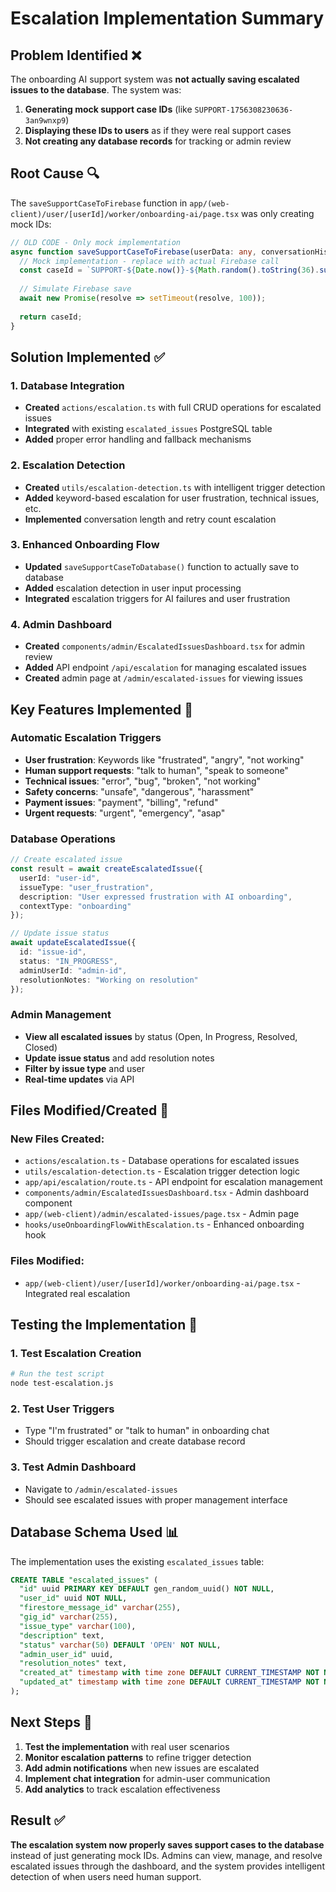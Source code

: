 # Escalation Implementation Summary

## Problem Identified ❌

The onboarding AI support system was **not actually saving escalated issues to the database**. The system was:

1. **Generating mock support case IDs** (like `SUPPORT-1756308230636-3an9wnxp9`)
2. **Displaying these IDs to users** as if they were real support cases
3. **Not creating any database records** for tracking or admin review

## Root Cause 🔍

The `saveSupportCaseToFirebase` function in `app/(web-client)/user/[userId]/worker/onboarding-ai/page.tsx` was only creating mock IDs:

```typescript
// OLD CODE - Only mock implementation
async function saveSupportCaseToFirebase(userData: any, conversationHistory: any[], reason: string): Promise<string> {
  // Mock implementation - replace with actual Firebase call
  const caseId = `SUPPORT-${Date.now()}-${Math.random().toString(36).substr(2, 9)}`;
  
  // Simulate Firebase save
  await new Promise(resolve => setTimeout(resolve, 100));
  
  return caseId;
}
```

## Solution Implemented ✅

### 1. **Database Integration**
- **Created** `actions/escalation.ts` with full CRUD operations for escalated issues
- **Integrated** with existing `escalated_issues` PostgreSQL table
- **Added** proper error handling and fallback mechanisms

### 2. **Escalation Detection**
- **Created** `utils/escalation-detection.ts` with intelligent trigger detection
- **Added** keyword-based escalation for user frustration, technical issues, etc.
- **Implemented** conversation length and retry count escalation

### 3. **Enhanced Onboarding Flow**
- **Updated** `saveSupportCaseToDatabase()` function to actually save to database
- **Added** escalation detection in user input processing
- **Integrated** escalation triggers for AI failures and user frustration

### 4. **Admin Dashboard**
- **Created** `components/admin/EscalatedIssuesDashboard.tsx` for admin review
- **Added** API endpoint `/api/escalation` for managing escalated issues
- **Created** admin page at `/admin/escalated-issues` for viewing issues

## Key Features Implemented 🚀

### **Automatic Escalation Triggers**
- **User frustration**: Keywords like "frustrated", "angry", "not working"
- **Human support requests**: "talk to human", "speak to someone"
- **Technical issues**: "error", "bug", "broken", "not working"
- **Safety concerns**: "unsafe", "dangerous", "harassment"
- **Payment issues**: "payment", "billing", "refund"
- **Urgent requests**: "urgent", "emergency", "asap"

### **Database Operations**
```typescript
// Create escalated issue
const result = await createEscalatedIssue({
  userId: "user-id",
  issueType: "user_frustration",
  description: "User expressed frustration with AI onboarding",
  contextType: "onboarding"
});

// Update issue status
await updateEscalatedIssue({
  id: "issue-id",
  status: "IN_PROGRESS",
  adminUserId: "admin-id",
  resolutionNotes: "Working on resolution"
});
```

### **Admin Management**
- **View all escalated issues** by status (Open, In Progress, Resolved, Closed)
- **Update issue status** and add resolution notes
- **Filter by issue type** and user
- **Real-time updates** via API

## Files Modified/Created 📁

### **New Files Created:**
- `actions/escalation.ts` - Database operations for escalated issues
- `utils/escalation-detection.ts` - Escalation trigger detection logic
- `app/api/escalation/route.ts` - API endpoint for escalation management
- `components/admin/EscalatedIssuesDashboard.tsx` - Admin dashboard component
- `app/(web-client)/admin/escalated-issues/page.tsx` - Admin page
- `hooks/useOnboardingFlowWithEscalation.ts` - Enhanced onboarding hook

### **Files Modified:**
- `app/(web-client)/user/[userId]/worker/onboarding-ai/page.tsx` - Integrated real escalation

## Testing the Implementation 🧪

### **1. Test Escalation Creation**
```bash
# Run the test script
node test-escalation.js
```

### **2. Test User Triggers**
- Type "I'm frustrated" or "talk to human" in onboarding chat
- Should trigger escalation and create database record

### **3. Test Admin Dashboard**
- Navigate to `/admin/escalated-issues`
- Should see escalated issues with proper management interface

## Database Schema Used 📊

The implementation uses the existing `escalated_issues` table:

```sql
CREATE TABLE "escalated_issues" (
  "id" uuid PRIMARY KEY DEFAULT gen_random_uuid() NOT NULL,
  "user_id" uuid NOT NULL,
  "firestore_message_id" varchar(255),
  "gig_id" varchar(255),
  "issue_type" varchar(100),
  "description" text,
  "status" varchar(50) DEFAULT 'OPEN' NOT NULL,
  "admin_user_id" uuid,
  "resolution_notes" text,
  "created_at" timestamp with time zone DEFAULT CURRENT_TIMESTAMP NOT NULL,
  "updated_at" timestamp with time zone DEFAULT CURRENT_TIMESTAMP NOT NULL
);
```

## Next Steps 🎯

1. **Test the implementation** with real user scenarios
2. **Monitor escalation patterns** to refine trigger detection
3. **Add admin notifications** when new issues are escalated
4. **Implement chat integration** for admin-user communication
5. **Add analytics** to track escalation effectiveness

## Result ✅

**The escalation system now properly saves support cases to the database** instead of just generating mock IDs. Admins can view, manage, and resolve escalated issues through the dashboard, and the system provides intelligent detection of when users need human support.
